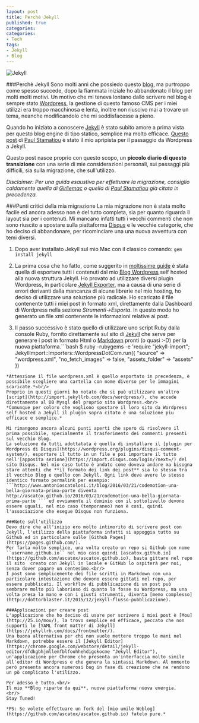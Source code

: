 ```yaml
---
layout: post
title: Perchè Jekyll
published: true
categories:
categories:
- Tech
tags:
- Jekyll
- Blog
---
```

![Jekyll]({{site.baseurl}}/assets/jekyll_header.png)

###Perchè Jekyll
Sono molti anni che possiedo questo [blog](http://www.antonioscatoloni.it/blog), ma purtroppo come spesso succede, dopo la fiammata iniziale ho abbandonato il blog per molti molti motivi. 
Un motivo che mi teneva lontano dallo scrivere nel blog è sempre stato [Wordpress](https://wordpress.org/), la gestione di questo famoso CMS per i miei utilizzi era troppo macchinosa e lenta, inoltre non riuscivo mai a trovare un tema, neanche modificandolo che mi soddisfacesse a pieno.

Quando ho iniziato a conoscere [Jekyll](https://jekyllrb.com/) è stato subito amore a prima vista per questo blog engine di tipo statico, semplice ma molto efficace.
[Questo post](http://paulstamatiou.com/how-to-wordpress-to-jekyll/) di [Paul Stamatiou](http://paulstamatiou.com/about/) è stato il mio apripista per il passaggio da Wordpress a Jekyll.

Questo post nasce proprio con questo scopo, un **piccolo diario di questo transizione** con una serie di mie considerazioni personali, sui passaggi più difficili, sia sulla migrazione, che sull'utilizzo.

*Disclaimer: Per una guida esaustiva per effettuare la migrazione, consiglio caldamente quella di [Girliemac](http://www.girliemac.com/blog/2013/12/27/wordpress-to-jekyll/) o quella di [Paul Stamatiou](http://paulstamatiou.com/how-to-wordpress-to-jekyll) già citata in precedenza.*

###Punti critici della mia migrazione
La mia migrazione non è stata molto facile ed ancora adesso non è del tutto completa, sia per quanto riguarda il layout sia per i contenuti. Mi mancano infatti tutti i vecchi commenti che non sono riuscito a spostare sulla piattaforma [Disqus](https://disqus.com/) e le vecchie categorie, che ho deciso di abbandonare, per ricominciare una una nuova avventura con temi diversi.

1. Dopo aver installato Jekyll sul mio Mac con il classico comando: 
`gem install jekyll`

2. La prima cosa che ho fatto, come suggerito in [moltissime guide](http://girliemac.com/blog/2013/12/27/wordpress-to-jekyll/) è stata quella di esportare tutti i contenuti dal mio [Blog Wordpress](http://www.antonioscatoloni.it/blog) self hosted  alla nuova struttura Jekyll.
Ho provato ad utilizzare diversi plugin Wordpress, in particolare [Jekyll Exporter](https://it.wordpress.org/plugins/jekyll-exporter/), ma a causa di una serie di errori derivanti dalla mancanza di alcune librerie nel mio hosting, ho deciso di utilizzare una soluzione più radicale.
Ho scaricato il file contenente tutti i miei post in formato xml, direttamente dalla Dashboard di Wordpress nella sezione *Strumenti->Esporta*. In questo modo ho generato un file xml contenente le informazioni relative ai post.

3. Il passo successivo è stato quello di utilizzare uno script Ruby dalla console Ruby, fornito direttamente sul sito di [Jekyll](https://import.jekyllrb.com/docs/wordpressdotcom/) che serve per generare i post in formato Html o [Markdown](https://daringfireball.net/projects/markdown/) pronti (o quasi :-D) per la nuova piattaforma.```bash
$ ruby -rubygems -e 'require "jekyll-import";
    JekyllImport::Importers::WordpressDotCom.run({
      "source" => "wordpress.xml",
      "no_fetch_images" => false,
      "assets_folder" => "assets"
    })
```
*Attenzione il file wordpress.xml è quello esportato in precedenza, è possibile scegliere una cartella con nome diverso per le immagini scaricate.*<br/>
Proprio in questi giorni ho notato che si può utilizzare un'altro [script](http://import.jekyllrb.com/docs/wordpress/), che accede direttamente al DB Mysql del proprio sito Wordpress.<br/>
*Comunque per coloro che vogliono spostare il loro sito da Wordpress self hosted a Jekyll il plugin sopra citato è una soluzione piu efficace e semplice.*

Mi rimangono ancora alcuni punti aperti che spero di risolvere il prima possibile, specialmente il trasferimento dei commenti presenti sul vecchio Blog.
La soluzione da tutti adottatata è quella di installare il [plugin per Wordpress di Disqus](https://wordpress.org/plugins/disqus-comment-system/), esportare il tutto in un file e poi importare il tutto nell'[apposita sezione](https://import.disqus.com/login/?next=/) del sito Disqus. Nel mio caso tutto è andato come doveva andare ma bisogna stare attenti che **il formato dei link dei post** sia lo stesso tra il vecchio Blog e quello con Jekyll. Ogni link deve avere lo stesso identico formato permalink per esempio:
```http://www.antonioscatoloni.it/blog/2016/03/21/codemotion-una-bella-giornata-prima-parte diventa
http://ascatox.github.io/2016/03/21/codemotion-una-bella-giornata-prima-parte ``` ed ovviamente il dominio con il sottolivello devono essere uguali, nel mio caso (temporaneo) non è così, quindi l'associazione che esegue Disqus non funziona.

###Note sull'utilizzo
Devo dire che all'inizio ero molto intimorito di scrivere post con Jekyll, l'utilizzo della piattaforma infatti si appoggia tutto su Github ed in particolare sulle [Github Pages](https://pages.github.com/).
Per farla molto semplice, una volta creato un repo si Github con nome ``username.github.io`` nel mio caso quindi [ascatox.github.io](https://github.com/ascatox/ascatox.github.io), basta gittare nel repo il sito  creato con Jekyll in locale e GitHub lo ospiterà per noi, senza dover pagare un centesimo.<br/>
I post sono semplicemente dei file scritti in Markdown con una particolare intestazione che devono essere gittati nel repo, per essere pubblicati. Il workflow di pubblicazione di un post può sembrare molto più laborioso di quanto lo fosse su Wordpress, ma una volta presa la mano e con i giusti strumenti, diventa [meno complesso](http://dottorblaster.it/2015/12/jekyll-flusso-pubblicazione).

###Applicazioni per creare post
L'applicazione che ho deciso di usare per scrivere i miei post è [Mou](http://25.io/mou/), la trovo semplice ed efficace, peccato che non supporti lo [YAML front matter di Jekyll](https://jekyllrb.com/docs/frontmatter/).
Una buona alternativa per chi non vuole mettere troppo le mani nel Markdown, potrebbe essere il [Jekyll Editor](https://chrome.google.com/webstore/detail/jekyll-editor/dfdkgbhjmllemfblfoohhehdigokocme "Jekyll Editor"), un'applicazione per Chrome che presenta un'interfaccia molto simile all'editor di Wordpress e che genera la sintassi Markdown. Al momento però presenta ancora numerosi bug in fase di creazione che ne rendono un pò complicato l'utilizzo.

Per adesso è tutto.<br/>
Il mio **Blog riparte da qui**, nuova piattaforma nuova energia.
<br/>
Stay Tuned!

*PS: Se volete effettuare un fork del [mio umile Weblog](https://github.com/ascatox/ascatox.github.io) fatelo pure.*
